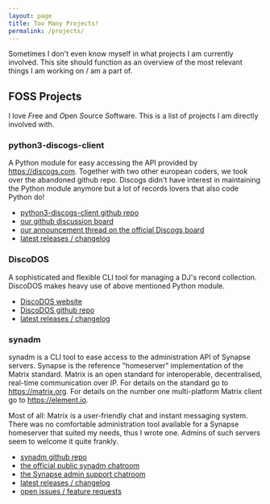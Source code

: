 ```yaml
---
layout: page
title: Too Many Projects!
permalink: /projects/
---
```


Sometimes I don't even know myself in what projects I am currently involved.
This site should function as an overview of the most relevant things I am
working on / am a part of.

## FOSS Projects

I love *F*ree and *O*pen *S*ource *S*oftware. This is a list
of projects I am directly involved with.

### python3-discogs-client

A Python module for easy accessing the API provided by https://discogs.com. Together
with two other european coders, we took over the abandoned github repo. Discogs
didn't have interest in maintaining the Python module anymore but a lot of
records lovers that also code Python do!

- [python3-discogs-client github repo](https://github.com/joalla/discogs)
- [our github discussion board](https://github.com/joalla/discussions)
- [our announcement thread on the official Discogs board](https://www.discogs.com/forum/thread/822690)
- [latest releases / changelog](https://github.com/joalla/discogs_client/releases)

### DiscoDOS

A sophisticated and flexible CLI tool for managing a DJ's record collection.
DiscoDOS makes heavy use of above mentioned Python module.

- [DiscoDOS website](https://github.com/joj0/discodos)
- [DiscoDOS github repo](https://github.com/joj0/discodos)
- [latest releases / changelog](https://github.com/joj0/discodos/releases)

### synadm

synadm is a CLI tool to ease access to the administration API of
Synapse servers. Synapse is the reference "homeserver" implementation of the
Matrix standard. Matrix is an open standard for interoperable, decentralised,
real-time communication over IP. For details on the standard go to
https://matrix.org. For details on the number one multi-platform Matrix
client go to https://element.io.

Most of all: Matrix is a user-friendly chat and instant messaging system.
There was no comfortable administration tool available for a Synapse
homeserver that suited my needs, thus I wrote one. Admins of such servers
seem to welcome it quite frankly.

- [synadm github repo](https://github.com/joj0/synadm)
- [the official public synadm chatroom](https://matrix.to/#/#synadm:peek-a-boo.at)
- [the Synapse admin support chatroom](https://matrix.to/#/#synapse:matrix.org)
- [latest releases / changelog](https://github.com/joj0/synadm/releases)
- [open issues / feature requests](https://github.com/joj0/synadm/issues)
